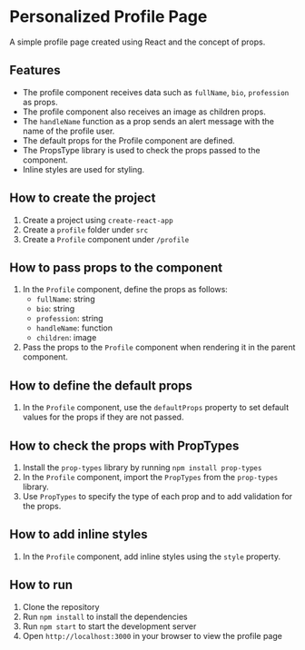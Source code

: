 # Personalized Profile Page

A simple profile page created using React and the concept of props. 

## Features

- The profile component receives data such as `fullName`, `bio`, `profession` as props.
- The profile component also receives an image as children props.
- The `handleName` function as a prop sends an alert message with the name of the profile user.
- The default props for the Profile component are defined.
- The PropsType library is used to check the props passed to the component.
- Inline styles are used for styling.

## How to create the project

1. Create a project using `create-react-app`
2. Create a `profile` folder under `src`
3. Create a `Profile` component under `/profile`

## How to pass props to the component

1. In the `Profile` component, define the props as follows:
   - `fullName`: string
   - `bio`: string
   - `profession`: string
   - `handleName`: function
   - `children`: image
2. Pass the props to the `Profile` component when rendering it in the parent component.

## How to define the default props

1. In the `Profile` component, use the `defaultProps` property to set default values for the props if they are not passed.

## How to check the props with PropTypes

1. Install the `prop-types` library by running `npm install prop-types`
2. In the `Profile` component, import the `PropTypes` from the `prop-types` library.
3. Use `PropTypes` to specify the type of each prop and to add validation for the props.

## How to add inline styles

1. In the `Profile` component, add inline styles using the `style` property.

## How to run

1. Clone the repository
2. Run `npm install` to install the dependencies
3. Run `npm start` to start the development server
4. Open `http://localhost:3000` in your browser to view the profile page

